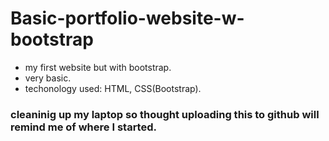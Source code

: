 # Basic-portfolio-website-w-bootstrap

- my first website but with bootstrap.
- very basic.
- techonology used: HTML, CSS(Bootstrap).

### cleaninig up my laptop so thought uploading this to github will remind me of where I started.
